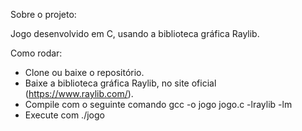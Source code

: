 Sobre o projeto:

Jogo desenvolvido em C, usando a biblioteca gráfica Raylib.

Como rodar:
- Clone ou baixe o repositório.
- Baixe a biblioteca gráfica Raylib, no site oficial (https://www.raylib.com/).
- Compile com o seguinte comando gcc -o jogo jogo.c -lraylib -lm
- Execute com ./jogo


